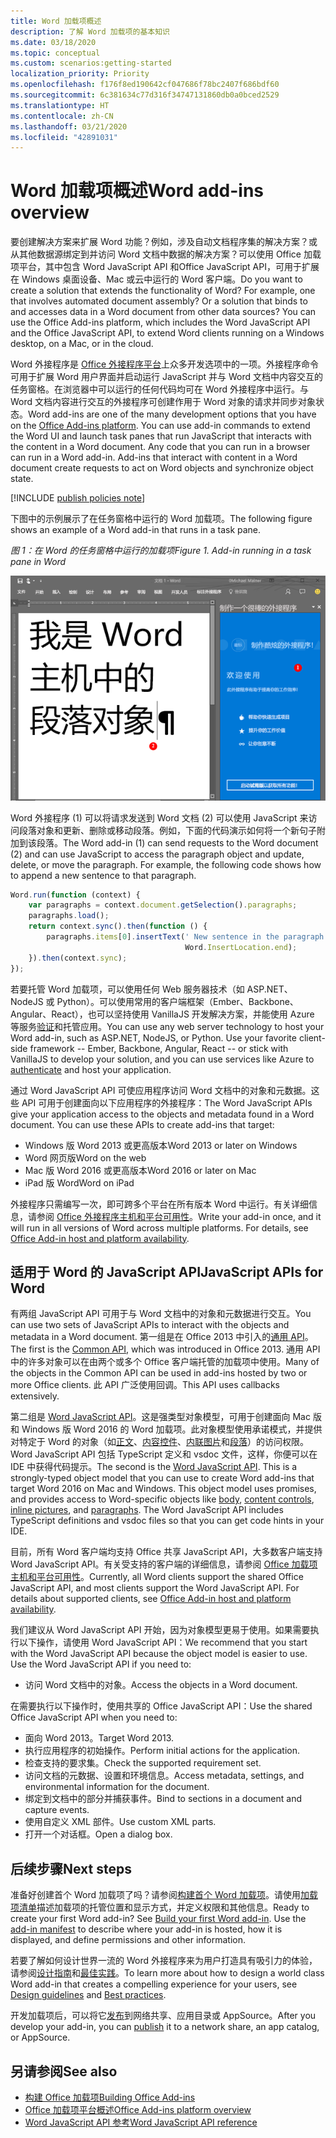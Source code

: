 ```yaml
---
title: Word 加载项概述
description: 了解 Word 加载项的基本知识
ms.date: 03/18/2020
ms.topic: conceptual
ms.custom: scenarios:getting-started
localization_priority: Priority
ms.openlocfilehash: f176f8ed190642cf047686f78bc2407f686bdf60
ms.sourcegitcommit: 6c381634c77d316f34747131860db0a0bced2529
ms.translationtype: HT
ms.contentlocale: zh-CN
ms.lasthandoff: 03/21/2020
ms.locfileid: "42891031"
---
```

# <a name="word-add-ins-overview"></a><span data-ttu-id="5c256-103">Word 加载项概述</span><span class="sxs-lookup"><span data-stu-id="5c256-103">Word add-ins overview</span></span>

<span data-ttu-id="5c256-p101">要创建解决方案来扩展 Word 功能？例如，涉及自动文档程序集的解决方案？或从其他数据源绑定到并访问 Word 文档中数据的解决方案？可以使用 Office 加载项平台，其中包含 Word JavaScript API 和Office JavaScript API，可用于扩展在 Windows 桌面设备、Mac 或云中运行的 Word 客户端。</span><span class="sxs-lookup"><span data-stu-id="5c256-p101">Do you want to create a solution that extends the functionality of Word? For example, one that involves automated document assembly? Or a solution that binds to and accesses data in a Word document from other data sources? You can use the Office Add-ins platform, which includes the Word JavaScript API and the Office JavaScript API, to extend Word clients running on a Windows desktop, on a Mac, or in the cloud.</span></span>

<span data-ttu-id="5c256-p102">Word 外接程序是 [Office 外接程序平台](../overview/office-add-ins.md)上众多开发选项中的一项。外接程序命令可用于扩展 Word 用户界面并启动运行 JavaScript 并与 Word 文档中内容交互的任务窗格。在浏览器中可以运行的任何代码均可在 Word 外接程序中运行。与 Word 文档内容进行交互的外接程序可创建作用于 Word 对象的请求并同步对象状态。</span><span class="sxs-lookup"><span data-stu-id="5c256-p102">Word add-ins are one of the many development options that you have on the [Office Add-ins platform](../overview/office-add-ins.md). You can use add-in commands to extend the Word UI and launch task panes that run JavaScript that interacts with the content in a Word document. Any code that you can run in a browser can run in a Word add-in. Add-ins that interact with content in a Word document create requests to act on Word objects and synchronize object state.</span></span>

[!INCLUDE [publish policies note](../includes/note-publish-policies.md)]

<span data-ttu-id="5c256-112">下图中的示例展示了在任务窗格中运行的 Word 加载项。</span><span class="sxs-lookup"><span data-stu-id="5c256-112">The following figure shows an example of a Word add-in that runs in a task pane.</span></span>

<span data-ttu-id="5c256-113">*图 1：在 Word 的任务窗格中运行的加载项*</span><span class="sxs-lookup"><span data-stu-id="5c256-113">*Figure 1. Add-in running in a task pane in Word*</span></span>

![在 Word 的任务窗格中运行的外接程序](../images/word-add-in-show-host-client.png)

<span data-ttu-id="5c256-p103">Word 外接程序 (1) 可以将请求发送到 Word 文档 (2) 可以使用 JavaScript 来访问段落对象和更新、删除或移动段落。例如，下面的代码演示如何将一个新句子附加到该段落。</span><span class="sxs-lookup"><span data-stu-id="5c256-p103">The Word add-in (1) can send requests to the Word document (2) and can use JavaScript to access the paragraph object and update, delete, or move the paragraph. For example, the following code shows how to append a new sentence to that paragraph.</span></span>

```js
Word.run(function (context) {
    var paragraphs = context.document.getSelection().paragraphs;
    paragraphs.load();
    return context.sync().then(function () {
        paragraphs.items[0].insertText(' New sentence in the paragraph.',
                                       Word.InsertLocation.end);
    }).then(context.sync);
});

```

<span data-ttu-id="5c256-p104">若要托管 Word 加载项，可以使用任何 Web 服务器技术（如 ASP.NET、NodeJS 或 Python）。可以使用常用的客户端框架（Ember、Backbone、Angular、React），也可以坚持使用 VanillaJS 开发解决方案，并能使用 Azure 等服务[验证](../develop/overview-authn-authz.md)和托管应用。</span><span class="sxs-lookup"><span data-stu-id="5c256-p104">You can use any web server technology to host your Word add-in, such as ASP.NET, NodeJS, or Python. Use your favorite client-side framework -- Ember, Backbone, Angular, React -- or stick with VanillaJS to develop your solution, and you can use services like Azure to [authenticate](../develop/overview-authn-authz.md) and host your application.</span></span>

<span data-ttu-id="5c256-p105">通过 Word JavaScript API 可使应用程序访问 Word 文档中的对象和元数据。这些 API 可用于创建面向以下应用程序的外接程序：</span><span class="sxs-lookup"><span data-stu-id="5c256-p105">The Word JavaScript APIs give your application access to the objects and metadata found in a Word document. You can use these APIs to create add-ins that target:</span></span>

* <span data-ttu-id="5c256-121">Windows 版 Word 2013 或更高版本</span><span class="sxs-lookup"><span data-stu-id="5c256-121">Word 2013 or later on Windows</span></span>
* <span data-ttu-id="5c256-122">Word 网页版</span><span class="sxs-lookup"><span data-stu-id="5c256-122">Word on the web</span></span>
* <span data-ttu-id="5c256-123">Mac 版 Word 2016 或更高版本</span><span class="sxs-lookup"><span data-stu-id="5c256-123">Word 2016 or later on Mac</span></span>
* <span data-ttu-id="5c256-124">iPad 版 Word</span><span class="sxs-lookup"><span data-stu-id="5c256-124">Word on iPad</span></span>

<span data-ttu-id="5c256-p106">外接程序只需编写一次，即可跨多个平台在所有版本 Word 中运行。有关详细信息，请参阅 [Office 外接程序主机和平台可用性](../overview/office-add-in-availability.md)。</span><span class="sxs-lookup"><span data-stu-id="5c256-p106">Write your add-in once, and it will run in all versions of Word across multiple platforms. For details, see [Office Add-in host and platform availability](../overview/office-add-in-availability.md).</span></span>

## <a name="javascript-apis-for-word"></a><span data-ttu-id="5c256-127">适用于 Word 的 JavaScript API</span><span class="sxs-lookup"><span data-stu-id="5c256-127">JavaScript APIs for Word</span></span>

<span data-ttu-id="5c256-128">有两组 JavaScript API 可用于与 Word 文档中的对象和元数据进行交互。</span><span class="sxs-lookup"><span data-stu-id="5c256-128">You can use two sets of JavaScript APIs to interact with the objects and metadata in a Word document.</span></span> <span data-ttu-id="5c256-129">第一组是在 Office 2013 中引入的[通用 API](/javascript/api/office)。</span><span class="sxs-lookup"><span data-stu-id="5c256-129">The first is the [Common API](/javascript/api/office), which was introduced in Office 2013.</span></span> <span data-ttu-id="5c256-130">通用 API 中的许多对象可以在由两个或多个 Office 客户端托管的加载项中使用。</span><span class="sxs-lookup"><span data-stu-id="5c256-130">Many of the objects in the Common API can be used in add-ins hosted by two or more Office clients.</span></span> <span data-ttu-id="5c256-131">此 API 广泛使用回调。</span><span class="sxs-lookup"><span data-stu-id="5c256-131">This API uses callbacks extensively.</span></span>

<span data-ttu-id="5c256-p108">第二组是 [Word JavaScript API](/javascript/api/word)。这是强类型对象模型，可用于创建面向 Mac 版和 Windows 版 Word 2016 的 Word 加载项。此对象模型使用承诺模式，并提供对特定于 Word 的对象（如[正文](/javascript/api/word/word.body)、[内容控件](/javascript/api/word/word.contentcontrol)、[内联图片](/javascript/api/word/word.inlinepicture)和[段落](/javascript/api/word/word.paragraph)）的访问权限。Word JavaScript API 包括 TypeScript 定义和 vsdoc 文件，这样，你便可以在 IDE 中获得代码提示。</span><span class="sxs-lookup"><span data-stu-id="5c256-p108">The second is the [Word JavaScript API](/javascript/api/word). This is a strongly-typed object model that you can use to create Word add-ins that target Word 2016 on Mac and Windows. This object model uses promises, and provides access to Word-specific objects like [body](/javascript/api/word/word.body), [content controls](/javascript/api/word/word.contentcontrol), [inline pictures](/javascript/api/word/word.inlinepicture), and [paragraphs](/javascript/api/word/word.paragraph). The Word JavaScript API includes TypeScript definitions and vsdoc files so that you can get code hints in your IDE.</span></span>

<span data-ttu-id="5c256-p109">目前，所有 Word 客户端均支持 Office 共享 JavaScript API，大多数客户端支持 Word JavaScript API。有关受支持的客户端的详细信息，请参阅 [Office 加载项主机和平台可用性](../overview/office-add-in-availability.md)。</span><span class="sxs-lookup"><span data-stu-id="5c256-p109">Currently, all Word clients support the shared Office JavaScript API, and most clients support the Word JavaScript API. For details about supported clients, see [Office Add-in host and platform availability](../overview/office-add-in-availability.md).</span></span>

<span data-ttu-id="5c256-p110">我们建议从 Word JavaScript API 开始，因为对象模型更易于使用。如果需要执行以下操作，请使用 Word JavaScript API：</span><span class="sxs-lookup"><span data-stu-id="5c256-p110">We recommend that you start with the Word JavaScript API because the object model is easier to use. Use the Word JavaScript API if you need to:</span></span>

* <span data-ttu-id="5c256-140">访问 Word 文档中的对象。</span><span class="sxs-lookup"><span data-stu-id="5c256-140">Access the objects in a Word document.</span></span>

<span data-ttu-id="5c256-141">在需要执行以下操作时，使用共享的 Office JavaScript API：</span><span class="sxs-lookup"><span data-stu-id="5c256-141">Use the shared Office JavaScript API when you need to:</span></span>

* <span data-ttu-id="5c256-142">面向 Word 2013。</span><span class="sxs-lookup"><span data-stu-id="5c256-142">Target Word 2013.</span></span>
* <span data-ttu-id="5c256-143">执行应用程序的初始操作。</span><span class="sxs-lookup"><span data-stu-id="5c256-143">Perform initial actions for the application.</span></span>
* <span data-ttu-id="5c256-144">检查支持的要求集。</span><span class="sxs-lookup"><span data-stu-id="5c256-144">Check the supported requirement set.</span></span>
* <span data-ttu-id="5c256-145">访问文档的元数据、设置和环境信息。</span><span class="sxs-lookup"><span data-stu-id="5c256-145">Access metadata, settings, and environmental information for the document.</span></span>
* <span data-ttu-id="5c256-146">绑定到文档中的部分并捕获事件。</span><span class="sxs-lookup"><span data-stu-id="5c256-146">Bind to sections in a document and capture events.</span></span>
* <span data-ttu-id="5c256-147">使用自定义 XML 部件。</span><span class="sxs-lookup"><span data-stu-id="5c256-147">Use custom XML parts.</span></span>
* <span data-ttu-id="5c256-148">打开一个对话框。</span><span class="sxs-lookup"><span data-stu-id="5c256-148">Open a dialog box.</span></span>

## <a name="next-steps"></a><span data-ttu-id="5c256-149">后续步骤</span><span class="sxs-lookup"><span data-stu-id="5c256-149">Next steps</span></span>

<span data-ttu-id="5c256-p111">准备好创建首个 Word 加载项了吗？请参阅[构建首个 Word 加载项](word-add-ins.md)。请使用[加载项清单](../develop/add-in-manifests.md)描述加载项的托管位置和显示方式，并定义权限和其他信息。</span><span class="sxs-lookup"><span data-stu-id="5c256-p111">Ready to create your first Word add-in? See [Build your first Word add-in](word-add-ins.md). Use the [add-in manifest](../develop/add-in-manifests.md) to describe where your add-in is hosted, how it is displayed, and define permissions and other information.</span></span>

<span data-ttu-id="5c256-153">若要了解如何设计世界一流的 Word 外接程序来为用户打造具有吸引力的体验，请参阅[设计指南](../design/add-in-design.md)和[最佳实践](../concepts/add-in-development-best-practices.md)。</span><span class="sxs-lookup"><span data-stu-id="5c256-153">To learn more about how to design a world class Word add-in that creates a compelling experience for your users, see [Design guidelines](../design/add-in-design.md) and [Best practices](../concepts/add-in-development-best-practices.md).</span></span>

<span data-ttu-id="5c256-154">开发加载项后，可以将它[发布](../publish/publish.md)到网络共享、应用目录或 AppSource。</span><span class="sxs-lookup"><span data-stu-id="5c256-154">After you develop your add-in, you can [publish](../publish/publish.md) it to a network share, an app catalog, or AppSource.</span></span>

## <a name="see-also"></a><span data-ttu-id="5c256-155">另请参阅</span><span class="sxs-lookup"><span data-stu-id="5c256-155">See also</span></span>

* [<span data-ttu-id="5c256-156">构建 Office 加载项</span><span class="sxs-lookup"><span data-stu-id="5c256-156">Building Office Add-ins</span></span>](../overview/office-add-ins-fundamentals.md)
* [<span data-ttu-id="5c256-157">Office 加载项平台概述</span><span class="sxs-lookup"><span data-stu-id="5c256-157">Office Add-ins platform overview</span></span>](../overview/office-add-ins.md)
* [<span data-ttu-id="5c256-158">Word JavaScript API 参考</span><span class="sxs-lookup"><span data-stu-id="5c256-158">Word JavaScript API reference</span></span>](../reference/overview/word-add-ins-reference-overview.md)
